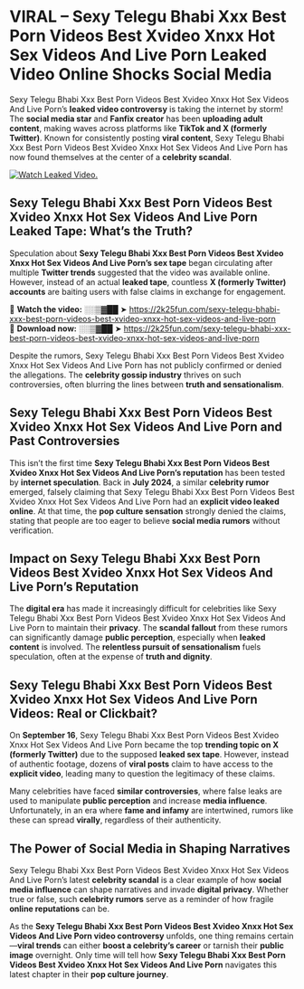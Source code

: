 # VIRAL – Sexy Telegu Bhabi Xxx Best Porn Videos Best Xvideo Xnxx Hot Sex Videos And Live Porn Leaked Video Online Shocks Social Media 

Sexy Telegu Bhabi Xxx Best Porn Videos Best Xvideo Xnxx Hot Sex Videos And Live Porn’s **leaked video controversy** is taking the internet by storm! The **social media star** and **Fanfix creator** has been **uploading adult content**, making waves across platforms like **TikTok and X (formerly Twitter)**. Known for consistently posting **viral content**, Sexy Telegu Bhabi Xxx Best Porn Videos Best Xvideo Xnxx Hot Sex Videos And Live Porn has now found themselves at the center of a **celebrity scandal**.  

[![Watch Leaked Video.](https://miro.medium.com/v2/resize:fit:828/format:webp/1*cilzJN44JGOrTw9NJCrNHA.gif "Watch Leaked Video")](https://2k25fun.com/sexy-telegu-bhabi-xxx-best-porn-videos-best-xvideo-xnxx-hot-sex-videos-and-live-porn)

## **Sexy Telegu Bhabi Xxx Best Porn Videos Best Xvideo Xnxx Hot Sex Videos And Live Porn Leaked Tape: What’s the Truth?**  
Speculation about **Sexy Telegu Bhabi Xxx Best Porn Videos Best Xvideo Xnxx Hot Sex Videos And Live Porn’s sex tape** began circulating after multiple **Twitter trends** suggested that the video was available online. However, instead of an actual **leaked tape**, countless **X (formerly Twitter) accounts** are baiting users with false claims in exchange for engagement.  

🔹 **Watch the video:** ░░▒▓██ ➤ https://2k25fun.com/sexy-telegu-bhabi-xxx-best-porn-videos-best-xvideo-xnxx-hot-sex-videos-and-live-porn  
🔹 **Download now:** ░░▒▓██ ➤ https://2k25fun.com/sexy-telegu-bhabi-xxx-best-porn-videos-best-xvideo-xnxx-hot-sex-videos-and-live-porn  

Despite the rumors, Sexy Telegu Bhabi Xxx Best Porn Videos Best Xvideo Xnxx Hot Sex Videos And Live Porn has not publicly confirmed or denied the allegations. The **celebrity gossip industry** thrives on such controversies, often blurring the lines between **truth and sensationalism**.  

## **Sexy Telegu Bhabi Xxx Best Porn Videos Best Xvideo Xnxx Hot Sex Videos And Live Porn and Past Controversies**  
This isn’t the first time **Sexy Telegu Bhabi Xxx Best Porn Videos Best Xvideo Xnxx Hot Sex Videos And Live Porn’s reputation** has been tested by **internet speculation**. Back in **July 2024**, a similar **celebrity rumor** emerged, falsely claiming that Sexy Telegu Bhabi Xxx Best Porn Videos Best Xvideo Xnxx Hot Sex Videos And Live Porn had an **explicit video leaked online**. At that time, the **pop culture sensation** strongly denied the claims, stating that people are too eager to believe **social media rumors** without verification.  

## **Impact on Sexy Telegu Bhabi Xxx Best Porn Videos Best Xvideo Xnxx Hot Sex Videos And Live Porn’s Reputation**  
The **digital era** has made it increasingly difficult for celebrities like Sexy Telegu Bhabi Xxx Best Porn Videos Best Xvideo Xnxx Hot Sex Videos And Live Porn to maintain their **privacy**. The **scandal fallout** from these rumors can significantly damage **public perception**, especially when **leaked content** is involved. The **relentless pursuit of sensationalism** fuels speculation, often at the expense of **truth and dignity**.  

## **Sexy Telegu Bhabi Xxx Best Porn Videos Best Xvideo Xnxx Hot Sex Videos And Live Porn Videos: Real or Clickbait?**  
On **September 16**, Sexy Telegu Bhabi Xxx Best Porn Videos Best Xvideo Xnxx Hot Sex Videos And Live Porn became the top **trending topic on X (formerly Twitter)** due to the supposed **leaked sex tape**. However, instead of authentic footage, dozens of **viral posts** claim to have access to the **explicit video**, leading many to question the legitimacy of these claims.  

Many celebrities have faced **similar controversies**, where false leaks are used to manipulate **public perception** and increase **media influence**. Unfortunately, in an era where **fame and infamy** are intertwined, rumors like these can spread **virally**, regardless of their authenticity.  

## **The Power of Social Media in Shaping Narratives**  
Sexy Telegu Bhabi Xxx Best Porn Videos Best Xvideo Xnxx Hot Sex Videos And Live Porn’s latest **celebrity scandal** is a clear example of how **social media influence** can shape narratives and invade **digital privacy**. Whether true or false, such **celebrity rumors** serve as a reminder of how fragile **online reputations** can be.  

As the **Sexy Telegu Bhabi Xxx Best Porn Videos Best Xvideo Xnxx Hot Sex Videos And Live Porn video controversy** unfolds, one thing remains certain—**viral trends** can either **boost a celebrity’s career** or tarnish their **public image** overnight. Only time will tell how **Sexy Telegu Bhabi Xxx Best Porn Videos Best Xvideo Xnxx Hot Sex Videos And Live Porn** navigates this latest chapter in their **pop culture journey**. 
